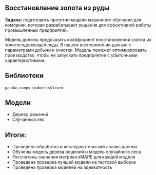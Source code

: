 ## Восстановление золота из руды

**Задача:** подготовить прототип модели машинного обучения для компании, которая разрабатывает решения для эффективной работы промышленных предприятий.

Модель должна предсказать коэффициент восстановления золота из золотосодержащей руды. В нашем распоряжении данные с параметрами добычи и очистки. 
Модель поможет оптимизировать производство, чтобы не запускать предприятие с убыточными характеристиками.


## Библиотеки

`pandas`
`numpy`
`seaborn`
`sklearn`

##  Модели

- Дерево решений
- Случайный лес


## Итоги:

- Проведена обработка и исследовательский анализ данных
- Обучены модель дерева решений и модель случайного леса 
- Рассчитаны значения метрики sMAPE для каждой модели
- Проведена проверка лучшей модели на тестовой выборке
- Проведена проверка моделей на адекватность

